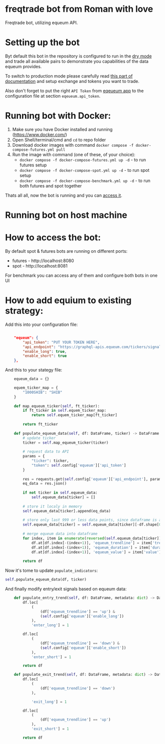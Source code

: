 # freqtrade bot from Roman with love

Freqtrade bot, utilizing equeum API.

# Setting up the bot

Byt default this bot in the repository is configured to run in the [dry mode](https://www.freqtrade.io/en/stable/configuration/#considerations-for-dry-run) and trade all available pairs to demonstrate you capabilities of the data equeum provides.

To switch to production mode please carefully read [this part of documentation](https://www.freqtrade.io/en/stable/configuration/#switch-to-production-mode) and setup exchange and tokens you want to trade.

Also don't forget to put the right `API Token` from [eqeueum app](https://app.equeum.com/app) to the configuration file at section `eqeueum.api_token`.



# Running bot with Docker:

1. Make sure you have Docker installed and running (https://www.docker.com/)
2. Open Shell/terminal/cmd and `cd` to repo folder
3. Download docker images with command  `docker compose -f docker-compose-futures.yml pull`
4. Run the image with command (one of these, of your choice):
	- `docker compose -f docker-compose-futures.yml up -d` - to run futures setup
	- `docker compose -f docker-compose-spot.yml up -d` - to run spot setup
	- `docker compose -f docker-compose-benchmark.yml up -d` - to run both futures and spot together

Thats all all, now the bot is running and you can [access it](#how-to-access-the-bot).

# Running bot on host machine

# How to access the bot:

By default spot & futures bots are running on different ports:
- futures - http://localhost:8080
- spot - http://localhost:8081

For benchmark you can access any of them and configure both bots in one UI

# How to add equium to existing strategy:

Add this into your configuration file:
```json

    "equeum": {
        "api_token": "PUT YOUR TOKEN HERE",
        "api_endpoint": "https://graphql-apis.equeum.com/tickers/signals",
        "enable_long": true,
        "enable_short": true
    },
```

And this to your stategy file:

```py
    equeum_data = {}

    equem_ticker_map = {
        "1000SHIB": "SHIB"
    }
	
    def map_equeum_ticker(self, ft_ticker):
        if ft_ticker in self.equem_ticker_map:
            return self.equem_ticker_map[ft_ticker]
        
        return ft_ticker
	
	def populate_equeum_data(self, df: DataFrame, ticker) -> DataFrame:
        # update ticker
        ticker = self.map_equeum_ticker(ticker)
        
        # request data to API
        params = {
            "ticker": ticker,
            "token": self.config['equeum']['api_token']
        }
        
        res = requests.get(self.config['equeum']['api_endpoint'], params)
        eq_data = res.json()
        
        if not ticker in self.equeum_data:
            self.equeum_data[ticker] = []
        
        # store it localy in memory
        self.equeum_data[ticker].append(eq_data)
        
        # store only last 999 or less data points, since dataframe is always 999 candles
        self.equeum_data[ticker] = self.equeum_data[ticker][-df.shape[0]:]
        
        # merge equeum data into dataframe
        for index, item in enumerate(reversed(self.equeum_data[ticker])):
            df.at[df.index[-(index+1)], 'equeum_trendline'] = item['trendline']
            df.at[df.index[-(index+1)], 'equeum_duration'] = item['duration']
            df.at[df.index[-(index+1)], 'equeum_value'] = item['value']
            
        return df

```

Now it's tome to update `populate_indicators`:

```py
self.populate_equeum_data(df, ticker)
```

And finally modify entry/exit signals based on equeum data:

```py
    def populate_entry_trend(self, df: DataFrame, metadata: dict) -> DataFrame:
        df.loc[
            (
                (df['equeum_trendline'] == 'up') &
                (self.config['equeum']['enable_long'])
            ),
            'enter_long'] = 1

        df.loc[
            (
                (df['equeum_trendline'] == 'down') &
                (self.config['equeum']['enable_short'])
            ),
            'enter_short'] = 1

        return df

    def populate_exit_trend(self, df: DataFrame, metadata: dict) -> DataFrame:
        df.loc[
            (
                (df['equeum_trendline'] == 'down')
            ),

            'exit_long'] = 1

        df.loc[
            (
                (df['equeum_trendline'] == 'up')
            ),
            'exit_short'] = 1

        return df
```
